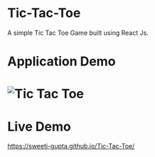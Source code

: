 # Tic-Tac-Toe
A simple Tic Tac Toe Game built using React Js.

# Application Demo
# ![Tic Tac Toe](https://user-images.githubusercontent.com/79096136/156897293-32d39b81-b102-47d7-ac37-07c9fbafcfc8.gif)

# Live Demo
https://sweeti-gupta.github.io/Tic-Tac-Toe/
